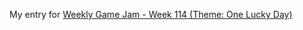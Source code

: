 My entry for [Weekly Game Jam - Week 114 (Theme: One Lucky Day)](https://itch.io/jam/weekly-game-jam-114/rate/485210)
